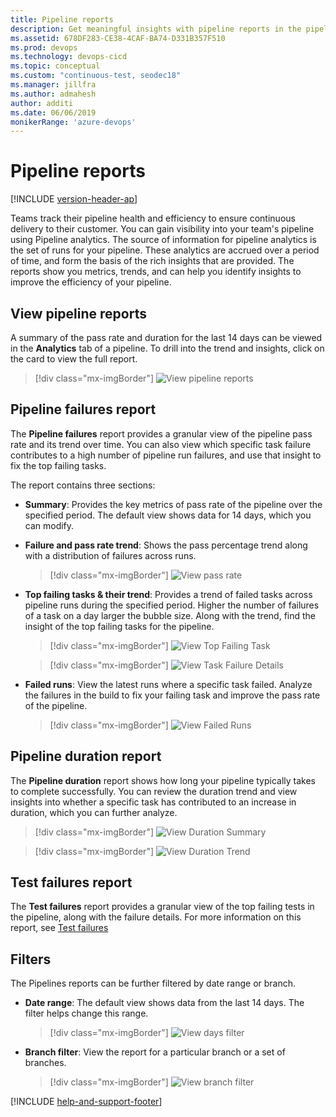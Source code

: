 ```yaml
---
title: Pipeline reports
description: Get meaningful insights with pipeline reports in the pipeline
ms.assetid: 678DF283-CE38-4CAF-BA74-D331B357F510
ms.prod: devops
ms.technology: devops-cicd
ms.topic: conceptual
ms.custom: "continuous-test, seodec18"
ms.manager: jillfra
ms.author: admahesh
author: additi
ms.date: 06/06/2019
monikerRange: 'azure-devops'
---
```


# Pipeline reports

[!INCLUDE [version-header-ap](../_shared/version-team-services.md)]

Teams track their pipeline health and efficiency to ensure continuous delivery to their customer. You can gain visibility into your team's pipeline using Pipeline analytics. The source of information for pipeline analytics is the set of runs for your pipeline. These analytics are accrued over a period of time, and form the basis of the rich insights that are provided. The reports show you metrics, trends, and can help you identify insights to improve the efficiency of your pipeline.  

<a name="viewinbuild"></a>

## View pipeline reports

A summary of the pass rate and duration for the last 14 days can be viewed in the **Analytics** tab of a pipeline. To drill into the trend and insights, click on the card to view the full report. 

> [!div class="mx-imgBorder"]
> ![View pipeline reports](_img/pipelines-reports/analyticstab.png)

## Pipeline failures report 

The **Pipeline failures** report  provides a granular view of the pipeline pass rate and its trend over time. You can also view which specific task failure contributes to a high number of pipeline run failures, and use that insight to fix the top failing tasks. 


The report contains three sections:

  -  **Summary**: Provides the key  metrics of pass rate of the pipeline over the specified period. The default view shows data for 14 days, which you can modify.

  - **Failure and pass rate trend**: Shows the pass percentage trend along with a distribution of failures across runs.  

    > [!div class="mx-imgBorder"]
    > ![View pass rate](_img/pipelines-reports/pass-rate.png)

  - **Top failing tasks & their trend**: Provides a trend of failed tasks across pipeline runs during the specified period. Higher the number of failures of a task on a day larger the bubble size. Along with the trend, find the insight of the top failing tasks for the pipeline.

    > [!div class="mx-imgBorder"]
    > ![View Top Failing Task](_img/pipelines-reports/top-failing.png)
    
    > [!div class="mx-imgBorder"]
    > ![View Task Failure Details](_img/pipelines-reports/failing-tasks.png)

  - **Failed runs**: View the latest runs where a specific task failed. Analyze the failures in the build to fix your failing task and improve the pass rate of the pipeline. 

    > [!div class="mx-imgBorder"]
    > ![View Failed Runs](_img/pipelines-reports/failed-runs.png)

## Pipeline duration report

The **Pipeline duration** report shows how long your pipeline typically takes to complete successfully. You can review the duration trend and view insights into whether a specific task has contributed to an increase in duration, which you can further analyze. 

> [!div class="mx-imgBorder"]
> ![View Duration Summary](_img/pipelines-reports/duration-summary.png)

> [!div class="mx-imgBorder"]
> ![View Duration Trend](_img/pipelines-reports/duration-trend.png)

## Test failures report

The **Test failures** report provides a granular view of the top failing tests in the pipeline, along with the failure details. For more information on this report, see [Test failures](../test/test-analytics.md#test-failures) 

##  Filters

The Pipelines reports can be further filtered by date range or branch. 

- **Date range**: The default view shows data from the last 14 days. The filter helps change this range.
  
    > [!div class="mx-imgBorder"]
    > ![View days filter](_img/pipelines-reports/days-filter.png)

- **Branch filter**: View the report for a particular branch or a set of branches. 
  
    > [!div class="mx-imgBorder"]
    > ![View branch filter](_img/pipelines-reports/branch-filter.png)




[!INCLUDE [help-and-support-footer](../test/_shared/help-and-support-footer.md)] 